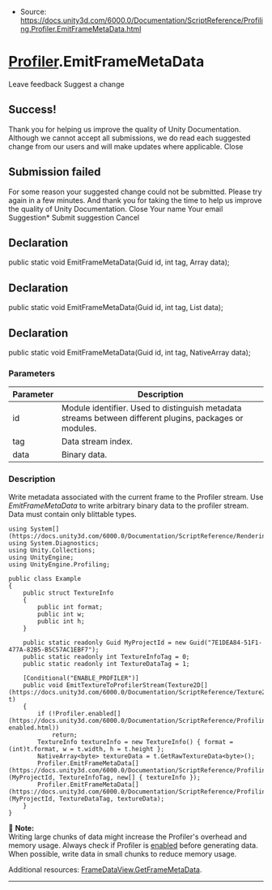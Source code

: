 * Source: https://docs.unity3d.com/6000.0/Documentation/ScriptReference/Profiling.Profiler.EmitFrameMetaData.html

#  [Profiler](https://docs.unity3d.com/6000.0/Documentation/ScriptReference/Profiling.Profiler.html).EmitFrameMetaData
Leave feedback
Suggest a change
## Success!
Thank you for helping us improve the quality of Unity Documentation. Although we cannot accept all submissions, we do read each suggested change from our users and will make updates where applicable.
Close
## Submission failed
For some reason your suggested change could not be submitted. Please <a>try again</a> in a few minutes. And thank you for taking the time to help us improve the quality of Unity Documentation.
Close
Your name Your email Suggestion* Submit suggestion
Cancel
## Declaration
public static void EmitFrameMetaData(Guid id, int tag, Array data); 
## Declaration
public static void EmitFrameMetaData(Guid id, int tag, List<T> data); 
## Declaration
public static void EmitFrameMetaData(Guid id, int tag, NativeArray<T> data); 
### Parameters
Parameter | Description  
---|---  
id | Module identifier. Used to distinguish metadata streams between different plugins, packages or modules.  
tag | Data stream index.  
data | Binary data.  
### Description
Write metadata associated with the current frame to the Profiler stream.
Use _EmitFrameMetaData_ to write arbitrary binary data to the profiler stream. Data must contain only blittable types.
```
using System[](https://docs.unity3d.com/6000.0/Documentation/ScriptReference/Rendering.VirtualTexturing.System.html);
using System.Diagnostics;
using Unity.Collections;
using UnityEngine;
using UnityEngine.Profiling;  
  
public class Example
{
    public struct TextureInfo
    {
        public int format;
        public int w;
        public int h;
    }  
  
    public static readonly Guid MyProjectId = new Guid("7E1DEA84-51F1-477A-82B5-B5C57AC1EBF7");
    public static readonly int TextureInfoTag = 0;
    public static readonly int TextureDataTag = 1;  
  
    [Conditional("ENABLE_PROFILER")]
    public void EmitTextureToProfilerStream(Texture2D[](https://docs.unity3d.com/6000.0/Documentation/ScriptReference/Texture2D.html) t)
    {
        if (!Profiler.enabled[](https://docs.unity3d.com/6000.0/Documentation/ScriptReference/Profiling.Profiler-enabled.html))
            return;
        TextureInfo textureInfo = new TextureInfo() { format = (int)t.format, w = t.width, h = t.height };
        NativeArray<byte> textureData = t.GetRawTextureData<byte>();
        Profiler.EmitFrameMetaData[](https://docs.unity3d.com/6000.0/Documentation/ScriptReference/Profiling.Profiler.EmitFrameMetaData.html)(MyProjectId, TextureInfoTag, new[] { textureInfo });
        Profiler.EmitFrameMetaData[](https://docs.unity3d.com/6000.0/Documentation/ScriptReference/Profiling.Profiler.EmitFrameMetaData.html)(MyProjectId, TextureDataTag, textureData);
    }
}

```

**Note:**   
Writing large chunks of data might increase the Profiler's overhead and memory usage. Always check if Profiler is [enabled](https://docs.unity3d.com/6000.0/Documentation/ScriptReference/Profiling.Profiler-enabled.html) before generating data. When possible, write data in small chunks to reduce memory usage.  
  
Additional resources: [FrameDataView.GetFrameMetaData](https://docs.unity3d.com/6000.0/Documentation/ScriptReference/Profiling.FrameDataView.GetFrameMetaData.html).
* * *
